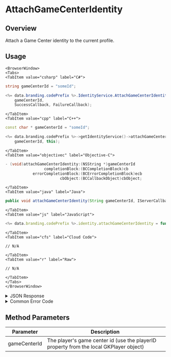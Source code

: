# AttachGameCenterIdentity
## Overview
Attach a Game Center identity to the current profile.



<PartialServop service_name="identity" operation_name="ATTACH" />

## Usage

```mdx-code-block
<BrowserWindow>
<Tabs>
<TabItem value="csharp" label="C#">
```

```csharp
string gameCenterId = "someId";

<%= data.branding.codePrefix %>.IdentityService.AttachGameCenterIdentity(
    gameCenterId,
    SuccessCallback, FailureCallback);
```

```mdx-code-block
</TabItem>
<TabItem value="cpp" label="C++">
```

```cpp
const char * gameCenterId = "someId";

<%= data.branding.codePrefix %>->getIdentityService()->attachGameCenterIdentity(
    gameCenterId, this);
```

```mdx-code-block
</TabItem>
<TabItem value="objectivec" label="Objective-C">
```

```objectivec
- (void)attachGameCenterIdentity:(NSString *)gameCenterId
                 completionBlock:(BCCompletionBlock)cb
            errorCompletionBlock:(BCErrorCompletionBlock)ecb
                        cbObject:(BCCallbackObject)cbObject;
```

```mdx-code-block
</TabItem>
<TabItem value="java" label="Java">
```

```java
public void attachGameCenterIdentity(String gameCenterId, IServerCallback callback)
```

```mdx-code-block
</TabItem>
<TabItem value="js" label="JavaScript">
```

```javascript
<%= data.branding.codePrefix %>.identity.attachGameCenterIdentity = function(gameCenterId, callback)
```

```mdx-code-block
</TabItem>
<TabItem value="cfs" label="Cloud Code">
```

```cfscript
// N/A
```

```mdx-code-block
</TabItem>
<TabItem value="r" label="Raw">
```

```cfscript
// N/A
```

```mdx-code-block
</TabItem>
</Tabs>
</BrowserWindow>
```

<details>
<summary>JSON Response</summary>

```json
{
    "status" : 200,
    "data" : null
}
```
</details>

<details>
<summary>Common Error Code</summary>

### Status Codes
Code | Name | Description
---- | ---- | -----------
40211 | DUPLICATE_IDENTITY_TYPE | Returned when trying to attach an identity type that already exists for that profile. For instance you can have only one Game Center identity for a profile.
40212 | MERGE_PROFILES | Returned when trying to attach an identity type that would result in two profiles being merged into one (for instance an anonymous account and a Game Center account).

</details>


## Method Parameters
Parameter | Description
--------- | -----------
gameCenterId | The player's game center id  (use the playerID property from the local GKPlayer object)


